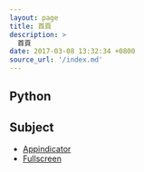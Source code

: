 ```yaml
---
layout: page
title: 首頁
description: >
  首頁
date: 2017-03-08 13:32:34 +0800
source_url: '/index.md'
---
```



## Python


## Subject

* [Appindicator](read/subject/appindicator)
* [Fullscreen](read/subject/fullscreen)
